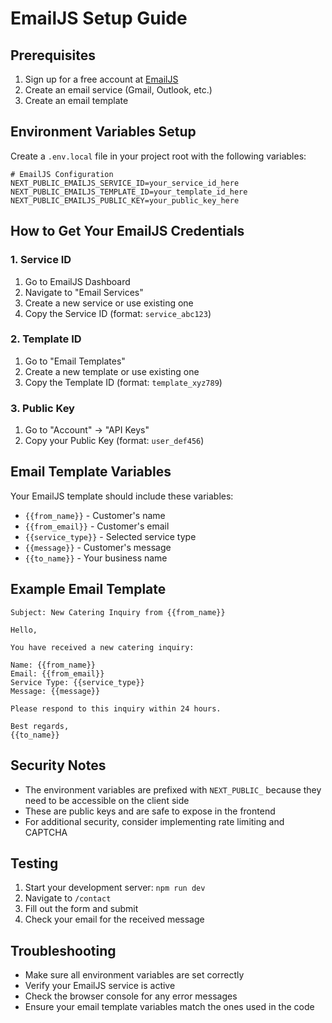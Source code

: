 # EmailJS Setup Guide

## Prerequisites
1. Sign up for a free account at [EmailJS](https://www.emailjs.com/)
2. Create an email service (Gmail, Outlook, etc.)
3. Create an email template

## Environment Variables Setup

Create a `.env.local` file in your project root with the following variables:

```env
# EmailJS Configuration
NEXT_PUBLIC_EMAILJS_SERVICE_ID=your_service_id_here
NEXT_PUBLIC_EMAILJS_TEMPLATE_ID=your_template_id_here
NEXT_PUBLIC_EMAILJS_PUBLIC_KEY=your_public_key_here
```

## How to Get Your EmailJS Credentials

### 1. Service ID
1. Go to EmailJS Dashboard
2. Navigate to "Email Services"
3. Create a new service or use existing one
4. Copy the Service ID (format: `service_abc123`)

### 2. Template ID
1. Go to "Email Templates"
2. Create a new template or use existing one
3. Copy the Template ID (format: `template_xyz789`)

### 3. Public Key
1. Go to "Account" → "API Keys"
2. Copy your Public Key (format: `user_def456`)

## Email Template Variables

Your EmailJS template should include these variables:
- `{{from_name}}` - Customer's name
- `{{from_email}}` - Customer's email
- `{{service_type}}` - Selected service type
- `{{message}}` - Customer's message
- `{{to_name}}` - Your business name

## Example Email Template

```
Subject: New Catering Inquiry from {{from_name}}

Hello,

You have received a new catering inquiry:

Name: {{from_name}}
Email: {{from_email}}
Service Type: {{service_type}}
Message: {{message}}

Please respond to this inquiry within 24 hours.

Best regards,
{{to_name}}
```

## Security Notes

- The environment variables are prefixed with `NEXT_PUBLIC_` because they need to be accessible on the client side
- These are public keys and are safe to expose in the frontend
- For additional security, consider implementing rate limiting and CAPTCHA

## Testing

1. Start your development server: `npm run dev`
2. Navigate to `/contact`
3. Fill out the form and submit
4. Check your email for the received message

## Troubleshooting

- Make sure all environment variables are set correctly
- Verify your EmailJS service is active
- Check the browser console for any error messages
- Ensure your email template variables match the ones used in the code 